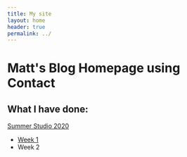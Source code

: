 ```yaml
---
title: My site
layout: home
header: true
permalink: ../
---
```



#  Matt's Blog Homepage using Contact

##  What I have done:

[Summer Studio 2020](../SS "Summer Studio 2020")
  * [Week 1](../SSW1 "Week1")
  * Week 2